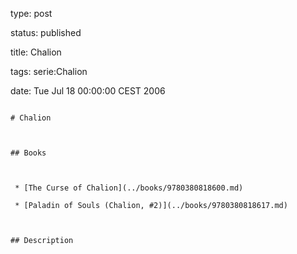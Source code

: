 type: post
status: published
title: Chalion
tags: serie:Chalion
date: Tue Jul 18 00:00:00 CEST 2006
~~~~~~
# Chalion

## Books

 * [The Curse of Chalion](../books/9780380818600.md)
 * [Paladin of Souls (Chalion, #2)](../books/9780380818617.md)

## Description
